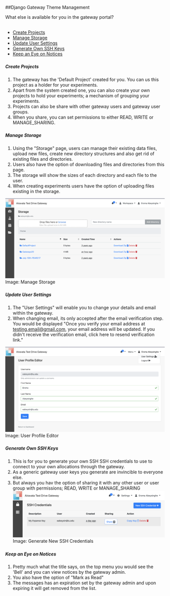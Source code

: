 ##Django Gateway Theme Management

What else is available for you in the gateway portal?
<br></br>
- <a href= "#createproj">Create Projects</a></br> 
- <a href= "#storage">Manage Storage</a></br>
- <a href= "#usersettings">Update User Settings</a></br>
- <a href= "#sshgen">Generate Own SSH Keys</a></br>
- <a href= "#viewnotices">Keep an Eye on Notices</a></br>


##### <h5 id="createproj">Create Projects</h5>
1. The gateway has the 'Default Project' created for you. You can us this project as a holder for your experiments.
2. Apart from the system created one, you can also create your own projects to hold your experiments; a mechanism of grouping your experiments.
3. Projects can also be share with other gateway users and gateway user groups.
4. When you share, you can set permissions to either READ, WRITE or MANAGE_SHARING.


##### <h5 id="storage">Manage Storage</h5>
1. Using the "Storage" page, users can manage their existing data files, upload new files, create new directory structures and also get rid of existing files and directories.
2. Users also have the option of downloading files and directories from this page.
3. The storage will show the sizes of each directory and each file to the user.
4. When creating experiments users have the option of uploading files existing in the storage.

![Screenshot](../img/managestorage.png)
Image: Manage Storage

##### <h5 id="usersettings">Update User Settings</h5>
1. The "User Settings" will enable you to change your details and email within the gateway.
2. When changing email, its only accepted after the email verification step. You would be displayed "Once you verify your email address at testing.email@gmail.com, your email address will be updated. If you didn't receive the verification email, click here to resend verification link."

![Screenshot](../img/usersettings.png)
Image: User Profile Editor

##### <h5 id="sshgen">Generate Own SSH Keys</h5>
1. This is for you to generate your own SSH SSH credentials to use to connect to your own allocations through the gateway.
2. As a generic gateway user keys you generate are invincible to everyone else.
3. But always you hav the option of sharing it with any other user or user group with permissions; READ, WRITE or MANAGE_SHARING
![Screenshot](../img/sshkeygen.png)
Image: Generate New SSH Credentials

##### <h5 id="viewnotices">Keep an Eye on Notices</h5>
1. Pretty much what the title says, on the top menu you would see the 'Bell' and you can view notices by the gateway admin.
2. You also have the option of "Mark as Read"
3. The messages has an expiration set by the gateway admin and upon expiring it will get removed from the list.
